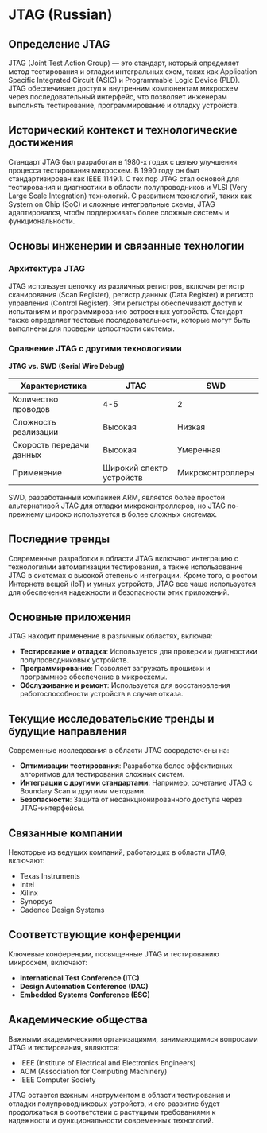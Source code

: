 # JTAG (Russian)

## Определение JTAG

JTAG (Joint Test Action Group) — это стандарт, который определяет метод тестирования и отладки интегральных схем, таких как Application Specific Integrated Circuit (ASIC) и Programmable Logic Device (PLD). JTAG обеспечивает доступ к внутренним компонентам микросхем через последовательный интерфейс, что позволяет инженерам выполнять тестирование, программирование и отладку устройств.

## Исторический контекст и технологические достижения

Стандарт JTAG был разработан в 1980-х годах с целью улучшения процесса тестирования микросхем. В 1990 году он был стандартизирован как IEEE 1149.1. С тех пор JTAG стал основой для тестирования и диагностики в области полупроводников и VLSI (Very Large Scale Integration) технологий. С развитием технологий, таких как System on Chip (SoC) и сложные интегральные схемы, JTAG адаптировался, чтобы поддерживать более сложные системы и функциональности.

## Основы инженерии и связанные технологии

### Архитектура JTAG

JTAG использует цепочку из различных регистров, включая регистр сканирования (Scan Register), регистр данных (Data Register) и регистр управления (Control Register). Эти регистры обеспечивают доступ к испытаниям и программированию встроенных устройств. Стандарт также определяет тестовые последовательности, которые могут быть выполнены для проверки целостности системы.

### Сравнение JTAG с другими технологиями

**JTAG vs. SWD (Serial Wire Debug)**

| Характеристика | JTAG | SWD |
|----------------|------|-----|
| Количество проводов | 4-5 | 2 |
| Сложность реализации | Высокая | Низкая |
| Скорость передачи данных | Высокая | Умеренная |
| Применение | Широкий спектр устройств | Микроконтроллеры |

SWD, разработанный компанией ARM, является более простой альтернативой JTAG для отладки микроконтроллеров, но JTAG по-прежнему широко используется в более сложных системах.

## Последние тренды

Современные разработки в области JTAG включают интеграцию с технологиями автоматизации тестирования, а также использование JTAG в системах с высокой степенью интеграции. Кроме того, с ростом Интернета вещей (IoT) и умных устройств, JTAG все чаще используется для обеспечения надежности и безопасности этих приложений.

## Основные приложения

JTAG находит применение в различных областях, включая:

- **Тестирование и отладка**: Используется для проверки и диагностики полупроводниковых устройств.
- **Программирование**: Позволяет загружать прошивки и программное обеспечение в микросхемы.
- **Обслуживание и ремонт**: Используется для восстановления работоспособности устройств в случае отказа.

## Текущие исследовательские тренды и будущие направления

Современные исследования в области JTAG сосредоточены на:

- **Оптимизации тестирования**: Разработка более эффективных алгоритмов для тестирования сложных систем.
- **Интеграции с другими стандартами**: Например, сочетание JTAG с Boundary Scan и другими методами.
- **Безопасности**: Защита от несанкционированного доступа через JTAG-интерфейсы.

## Связанные компании

Некоторые из ведущих компаний, работающих в области JTAG, включают:

- Texas Instruments
- Intel
- Xilinx
- Synopsys
- Cadence Design Systems

## Соответствующие конференции

Ключевые конференции, посвященные JTAG и тестированию микросхем, включают:

- **International Test Conference (ITC)**
- **Design Automation Conference (DAC)**
- **Embedded Systems Conference (ESC)**

## Академические общества

Важными академическими организациями, занимающимися вопросами JTAG и тестирования, являются:

- IEEE (Institute of Electrical and Electronics Engineers)
- ACM (Association for Computing Machinery)
- IEEE Computer Society

JTAG остается важным инструментом в области тестирования и отладки полупроводниковых устройств, и его развитие будет продолжаться в соответствии с растущими требованиями к надежности и функциональности современных технологий.